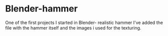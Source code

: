 # Blender-hammer
One of the first projects I started in Blender- realistic hammer
I've added the file with the hammer itself and the images i used for the texturing.

